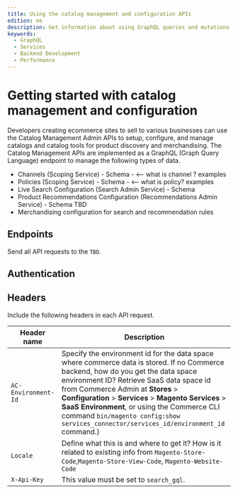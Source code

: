 ```yaml
---
title: Using the catalog management and configuration APIs
edition: ee
description: Get information about using GraphQL queries and mutations to manage channels, policies, and configuration for search and recommendations capabilities.
keywords:
  - GraphQL
  - Services
  - Backend Development
  - Performance
---
```


# Getting started with catalog management and configuration

Developers creating ecommerce sites to sell to various businesses can use the Catalog Management Admin APIs to setup, configure, and manage catalogs and catalog tools for product discovery and merchandising. The Catalog Management APIs are implemented as a GraphQL (Graph Query Language) endpoint to manage the following types of data.

- Channels (Scoping Service) - Schema - <-- what is channel ? examples
- Policies (Scoping Service) - Schema - <-- what is policy? examples
- Live Search Configuration (Search Admin Service) - Schema
- Product Recommendations Configuration (Recommendations Admin Service) - Schema TBD
- Merchandising configuration for search and recommendation rules

## Endpoints

Send all API requests to the `TBD`.

## Authentication

## Headers

Include the following headers in each API request.

<!--Requires update for CCDM context-->

Header name| Description
--- | ---
`AC-Environment-Id` |  Specify the environment id for the data space where commerce data is stored. If no Commerce backend, how do you get the data space environment ID? Retrieve SaaS data space id from Commerce Admin at **Stores** > **Configuration** > **Services** > **Magento Services** > **SaaS Environment**, or using the Commerce CLI command `bin/magento config:show services_connector/services_id/environment_id` command.}
`Locale` | Define what this is and where to get it? How is it related to existing info from `Magento-Store-Code`,`Magento-Store-View-Code`, `Magento-Website-Code`
`X-Api-Key` | This value must be set to `search_gql`.
